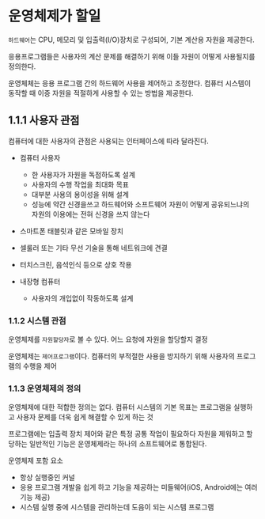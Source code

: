 # 운영체제가 할일

`하드웨어`는 CPU, 메모리 및 입출력(I/O)장치로 구성되어, 기본 계산용 자원을 제공한다.

응용프로그램들은 사용자의 계산 문제를 해결하기 위해 이들 자원이 어떻게 사용될지를 정의한다.

운영체체는 응용 프로그램 간의 하드웨어 사용을 제어하고 조정한다. 컴퓨터 시스템이 동작할 때 이증 자원을 적절하게 사용할 수 있는 방법을 제공한다.

## 1.1.1 사용자 관점

컴퓨터에 대한 사용자의 관점은 사용되는 인터페이스에 따라 달라진다.

-   컴퓨터 사용자

    -   한 사용자가 자원을 독점하도록 설계
    -   사용자의 수행 작업을 최대화 목표
    -   대부분 사용의 용이성을 위해 설계
    -   성능에 약간 신경을쓰고 하드웨어와 소프트웨어 자원이 어떻게 공유되느냐의 자원의 이용에는 전혀 신경을 쓰지 않는다

-   스마트폰 태블릿과 같은 모바일 장치
-   셀룰러 또는 기타 무선 기술을 통해 네트워크에 견결
-   터치스크린, 음석인식 등으로 상호 작용

-   내장형 컴퓨터
    -   사용자의 개입없이 작동하도록 설계

### 1.1.2 시스템 관점

운영체제를 `자원할당자`로 볼 수 있다. 어느 요청에 자원을 할당할지 결정

운영체제는 `제어프로그램`이다. 컴퓨터의 부적절한 사용을 방지하기 위해 사용자의 프로그램의 수행을 제어

### 1.1.3 운영체제의 정의

운영체제에 대한 적합한 정의는 없다. 컴퓨터 시스템의 기본 목표는 프로그램을 실행하고 사용자 문제를 더욱 쉽게 해결할 수 있게 하는 것

프로그램에는 입출력 장치 제어와 같은 특정 공통 작업이 필요하다 자원을 제워하고 할당하는 일반적인 기능은 운영체제라는 하나의 소프트웨어로 통합된다.

운영체제 포함 요소

-   항상 실행중인 커널
-   응용 프로그램 개발을 쉽게 하고 기능을 제공하는 미들웨어(iOS, Android에는 여러 기능 제공)
-   시스템 실행 중에 시스템을 관리하는데 도음이 되는 시스템 프로그램
